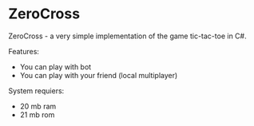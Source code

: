 # ZeroCross

ZeroCross - a very simple implementation of the game tic-tac-toe in C#.

Features:
- You can play with bot
- You can play with your friend (local multiplayer)

System requiers:
- 20 mb ram
- 21 mb rom

